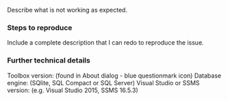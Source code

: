 Describe what is not working as expected.

### Steps to reproduce
Include a complete description that I can redo to reproduce the issue.

### Further technical details
Toolbox version: (found in About dialog - blue questionmark icon)
Database engine: (SQlite, SQL Compact or SQL Server)
Visual Studio or SSMS version: (e.g. Visual Studio 2015, SSMS 16.5.3)
